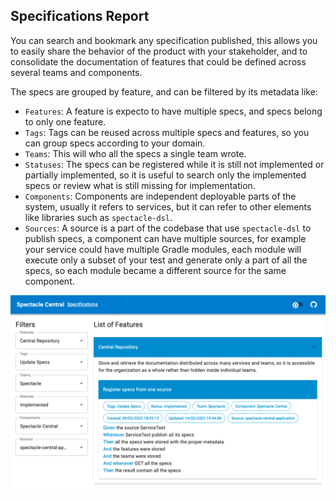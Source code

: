 ## Specifications Report

You can search and bookmark any specification published, this allows you to easily share the
behavior of the product with your stakeholder, and to consolidate the documentation of features that
could be defined across several teams and components.

The specs are grouped by feature, and can be filtered by its metadata like:

* `Features`: A feature is expecto to have multiple specs, and specs belong to only one feature.
* `Tags`: Tags can be reused across multiple specs and features, so you can group specs according to
  your domain.
* `Teams`: This will who all the specs a single team wrote.
* `Statuses`: The specs can be registered while it is still not implemented or partially
  implemented, so it is useful to search only the implemented specs or review what is still missing
  for implementation.
* `Components`: Components are independent deployable parts of the system, usually it refers to
  services, but it can refer to other elements like libraries such as `spectacle-dsl`.
* `Sources`: A source is a part of the codebase that use `spectacle-dsl` to publish specs, a
  component can have multiple sources, for example your service could have multiple Gradle modules,
  each module will execute only a subset of your test and generate only a part of all the specs, so
  each module became a different source for the same component.

![Specifciations Page](https://github.com/gianluigip/spectacle/raw/master/spectacle-central/docs/images/SpecificationsPage.png)
